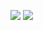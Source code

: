 <a href="https://www.instagram.com/183_yj/"><img src="https://img.shields.io/badge/Instagram-DD2A7B?style=flat-square&logo=Instagram&logoColor=white"/></a>
<a href="https://www.instagram.com/183_yj/"><img src="https://img.shields.io/badge/Notion-white?style=flat-square&logo=Notion&logoColor=black"/></a>
